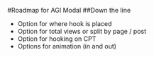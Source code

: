 #Roadmap for AGI Modal
##Down the line
* Option for where hook is placed
* Option for total views or split by page / post
* Option for hooking on CPT
* Options for animation (in and out)
